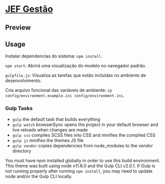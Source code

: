 # [JEF Gestão](https://github.com/JoaoPedroSH/JEF-Gestao)

## Preview


## Usage

Instalar dependencias do sistema: `npm install`.

`npm start`: Abrirá uma visualização do modelo no navegador padrão.

`gulpfile.js`: Visualiza as tarefas que estão incluídas no ambiente de desenvolvimento.

Cria arquivo funcional das variáveis de ambiente: `cp config/environment.example.ini config/environment.ini`.

### Gulp Tasks

* `gulp` the default task that builds everything
* `gulp watch` browserSync opens the project in your default browser and live reloads when changes are made
* `gulp css` compiles SCSS files into CSS and minifies the compiled CSS
* `gulp js` minifies the themes JS file
* `gulp vendor` copies dependencies from node_modules to the vendor directory

You must have npm installed globally in order to use this build environment. This theme was built using node v11.6.0 and the Gulp CLI v2.0.1. If Gulp is not running properly after running `npm install`, you may need to update node and/or the Gulp CLI locally.